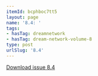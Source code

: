 ```yaml
---
itemId: bcphboc7tt5
layout: page
name: '8.4: '
tags:
- hasTag: dreamnetwork
- hasTag: dream-network-volume-8
type: post
urlSlug: '8.4'
---
```

<a href="../files/pdfs/Volume_8/8.4-Dream-Network-Bulletin_Volume-8-Number-4-6.pdf" download="">Download issue 8.4</a>